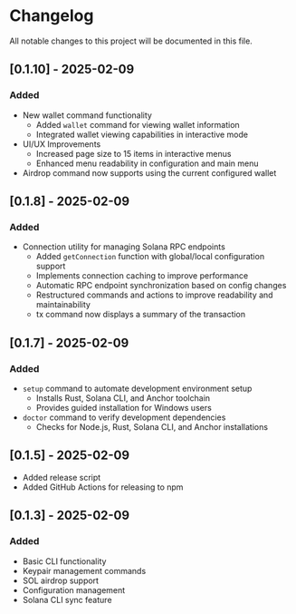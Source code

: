 # Changelog

All notable changes to this project will be documented in this file.

## [0.1.10] - 2025-02-09

### Added

- New wallet command functionality
  - Added `wallet` command for viewing wallet information
  - Integrated wallet viewing capabilities in interactive mode
- UI/UX Improvements
  - Increased page size to 15 items in interactive menus
  - Enhanced menu readability in configuration and main menu
- Airdrop command now supports using the current configured wallet

## [0.1.8] - 2025-02-09

### Added

- Connection utility for managing Solana RPC endpoints
  - Added `getConnection` function with global/local configuration support
  - Implements connection caching to improve performance
  - Automatic RPC endpoint synchronization based on config changes
  - Restructured commands and actions to improve readability and maintainability
  - tx command now displays a summary of the transaction

## [0.1.7] - 2025-02-09

### Added

- `setup` command to automate development environment setup
  - Installs Rust, Solana CLI, and Anchor toolchain
  - Provides guided installation for Windows users
- `doctor` command to verify development dependencies
  - Checks for Node.js, Rust, Solana CLI, and Anchor installations

## [0.1.5] - 2025-02-09

- Added release script
- Added GitHub Actions for releasing to npm

## [0.1.3] - 2025-02-09

### Added

- Basic CLI functionality
- Keypair management commands
- SOL airdrop support
- Configuration management
- Solana CLI sync feature
